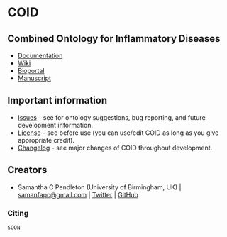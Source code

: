 # COID

## Combined Ontology for Inflammatory Diseases

* [Documentation](https://sap218.github.io/coid/)
* [Wiki](https://sap218.github.io/coid/MIRO.html)
* [Bioportal]()
* [Manuscript]()

## Important information

* [Issues](https://github.com/sap218/coid/issues) - see for ontology suggestions, bug reporting, and future development information.
* [License](https://sap218.github.io/coid/LICENSE.html) - see before use (you can use/edit COID as long as you give appropriate credit).
* [Changelog](https://sap218.github.io/coid/CHANGELOG.html) - see major changes of COID throughout development.

## Creators

* Samantha C Pendleton (University of Birmingham, UK) | [samanfapc@gmail.com](mailto:samanfapc@gmail.com) | [Twitter](https://twitter.com/sap218) | [GitHub](https://github.com/sap218)

### Citing

```
SOON
```

